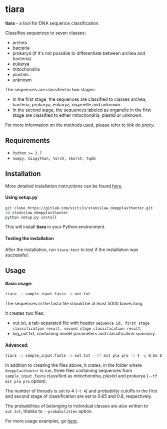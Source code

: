 # tiara 


**tiara** - a tool for DNA sequence classification.

Classifies sequences to seven classes: 
- archea
- bacteria
- prokarya (if it's not possible to differentiate between archea and bacteria)
- eukarya
- mitochondria
- plastids
- unknown

The sequences are classified in two stages:
- In the first stage, the sequences are classified to classes 
      archea, bacteria, prokarya, eukarya, organelle and unknown.
- In the second stage, the sequences labeled as organelle in the first stage 
      are classified to either mitochondria, plastid or unknown.

For more information on the methods used, please refer to *link do pracy*.

## Requirements

- `Python >= 3.7`
- `numpy, biopython, torch, skorch, tqdm`

## Installation

More detailed installation instructions can be found [here](docs/detailed-installation.md).

#### Using setup.py

```bash
git clone https://gitlab.com/victiln/stanislaw_deepplasthunter.git
cd stanislaw_deepplasthunter
python setup.py install
```
This will install **tiara** in your Python environment.

#### Testing the installation

After the installation, run `tiara-test` to test if the installation was successful.

## Usage

#### Basic usage:
```bash
tiara -i sample_input.fasta -o out.txt
```

The sequences in the fasta file should be at least 5000 bases long.

It creates two files: 
 - out.txt, a tab-separated file with header `sequence id, first stage classification result, second stage classification result`.
 - log_out.txt, containing model parameters and classification summary.
 
#### Advanced:

```bash
tiara -i sample_input.fasta -o out.txt --tf mit pla pro -t 4 -p 0.65 0.60 --probabilities
```

In addition to creating the files above, it crates, in the folder where `deepplasthunter` is run,
three files containing sequences from `sample_input.fasta` classified as 
mitochondria, plastid and prokarya (`--tf mit pla pro` option).

The number of threads is set to 4 (`-t 4`) and probability cutoffs 
in the first and second stage of classification are set to 0.65 and 0.6, respectively.

The probabilities of belonging to individual classes are also written to 
`out.txt`, thanks to `--probabilities` option.

For more usage examples, go [here](docs/usage.md).

 
 





